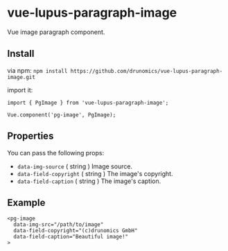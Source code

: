 # vue-lupus-paragraph-image
Vue image paragraph component.



## Install

via npm:
`npm install https://github.com/drunomics/vue-lupus-paragraph-image.git`


import it:

```
import { PgImage } from 'vue-lupus-paragraph-image';

Vue.component('pg-image', PgImage);
```

## Properties
You can pass the following props:
- `data-img-source` ( string )
  Image source.
- `data-field-copyright` ( string )
  The image's copyright.
- `data-field-caption` ( string )
  The image's caption.

## Example
```
<pg-image
  data-img-src="/path/to/image"
  data-field-copyright="(c)drunomics GmbH"
  data-field-caption="Beautiful image!"
>
```
